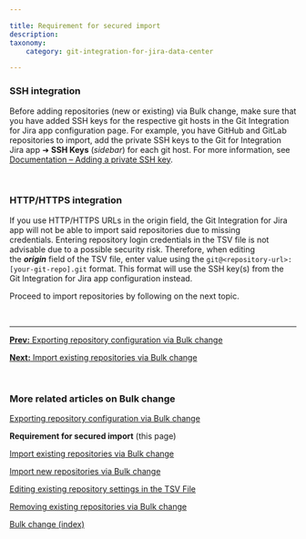 ```yaml
---

title: Requirement for secured import
description:
taxonomy:
    category: git-integration-for-jira-data-center

---
```


### SSH integration

Before adding repositories (new or existing) via Bulk change, make sure that you have added SSH keys for the respective git hosts in the Git Integration for Jira app configuration page. For example, you have GitHub and GitLab repositories to import, add the private SSH keys to the Git for Integration Jira app ➜ **SSH Keys** (_sidebar_) for each git host. For more information, see [Documentation – Adding a private SSH key](/git-integration-for-jira-data-center/adding-a-private-ssh-key-gij-self-managed).

&nbsp;

### HTTP/HTTPS integration

If you use HTTP/HTTPS URLs in the origin field, the Git Integration for Jira app will not be able to import said repositories due to missing credentials. Entering repository login credentials in the TSV file is not advisable due to a possible security risk. Therefore, when editing the _**origin**_ field of the TSV file, enter value using the `git@<repository-url>:[your-git-repo].git` format. This format will use the SSH key(s) from the Git Integration for Jira app configuration instead.

Proceed to import repositories by following on the next topic.

&nbsp;
* * *

[**Prev:** Exporting repository configuration via Bulk change](/git-integration-for-jira-data-center/exporting-repository-configuration-via-bulk-change-gij-self-managed)

[**Next:** Import existing repositories via Bulk change](/git-integration-for-jira-data-center/import-existing-repositories-via-bulk-change-gij-self-managed)

&nbsp;

### More related articles on Bulk change

[Exporting repository configuration via Bulk change](/git-integration-for-jira-data-center/exporting-repository-configuration-via-bulk-change-gij-self-managed)

**Requirement for secured import** (this page)

[Import existing repositories via Bulk change](/git-integration-for-jira-data-center/import-existing-repositories-via-bulk-change-gij-self-managed)

[Import new repositories via Bulk change](/git-integration-for-jira-data-center/import-new-repositories-via-bulk-change-gij-self-managed)

[Editing existing repository settings in the TSV File](/git-integration-for-jira-data-center/editing-existing-repository-settings-in-the-TSV-file-gij-self-managed)

[Removing existing repositories via Bulk change](/git-integration-for-jira-data-center/removing-existing-repositories-via-bulk-change-gij-self-managed)

[Bulk change (index)](/git-integration-for-jira-data-center/bulk-change-gij-self-managed)

